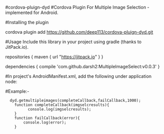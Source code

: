 #cordova-pluign-dyd
#Cordova Plugin For Multiple Image Selection - implemented for Android.

#Installing the plugin

cordova plugin add https://github.com/deep113/cordova-pluign-dyd.git

#Usage
Include this library in your project using gradle (thanks to JitPack.io).

repositories {
  maven {
    url "https://jitpack.io"
  }
}

dependencies {
  compile 'com.github.darsh2:MultipleImageSelect:v0.0.3'
}

#In project's AndroidManifest.xml, add the following under application node:

<activity
  android:name="com.darsh.multipleimageselect.activities.AlbumSelectActivity"
  android:theme="@style/MultipleImageSelectTheme">
  <intent-filter>
    <category android:name="android.intent.category.DEFAULT" />
  </intent-filter>
</activity>


#Example:-

      dyd.getmultipleimages(completeCallback,failCallback,1000);
        function completeCallback(imgselcresults){
			  console.log(imgselcresults);
        }
        function failCallback(error){
            console.log(error);
        }


		